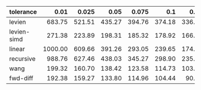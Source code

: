 | tolerance    |   0.01 |   0.025 |   0.05 |   0.075 |   0.1 |   0.15 |   0.2 |   0.25 |   0.5 |   1 |
|--------------| ------:| ------:| ------:| ------:| ------:| ------:| ------:| ------:| ------:| ------:|
|levien        | 683.75 | 521.51 | 435.27 | 394.76 | 374.18 | 336.83 | 313.83 | 296.47 | 257.48 | 216.11 |
|levien-simd   | 271.38 | 223.89 | 198.31 | 185.32 | 178.92 | 166.10 | 158.31 | 154.66 | 142.32 | 123.93 |
|linear        | 1000.00 | 609.66 | 391.26 | 293.05 | 239.65 | 174.30 | 139.01 | 116.99 | 72.04 | 44.99 |
|recursive     | 988.76 | 627.46 | 438.03 | 345.27 | 298.90 | 235.42 | 195.03 | 165.83 | 109.40 | 65.61 |
|wang          | 199.32 | 160.70 | 138.42 | 123.58 | 114.73 | 103.41 | 93.45 | 87.34 | 70.42 | 59.63 |
|fwd-diff      | 192.38 | 159.27 | 133.80 | 114.96 | 104.44 | 90.37 | 83.97 | 78.79 | 69.12 | 60.20 |
